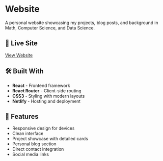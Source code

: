 # Website

A personal website showcasing my projects, blog posts, and background in Math, Computer Science, and Data Science.

## 🚀 Live Site

[View Website](https://www.lobowicz.com)

## 🛠️ Built With

- **React** - Frontend framework
- **React Router** - Client-side routing
- **CSS3** - Styling with modern layouts
- **Netlify** - Hosting and deployment

## 📱 Features

- Responsive design for devices
- Clean interface
- Project showcase with detailed cards
- Personal blog section
- Direct contact integration
- Social media links

